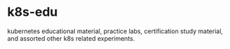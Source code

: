 # k8s-edu

kubernetes educational material, practice labs, certification study material, and assorted other k8s related experiments.
